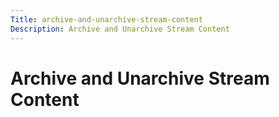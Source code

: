 ```yaml
---
Title: archive-and-unarchive-stream-content
Description: Archive and Unarchive Stream Content
---
```


# Archive and Unarchive Stream Content

